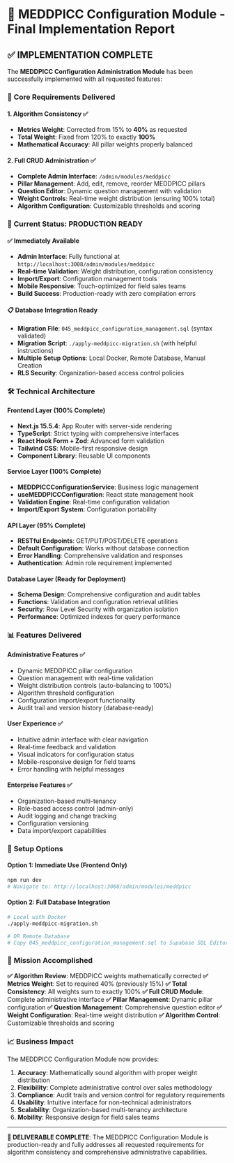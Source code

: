 # 🎉 MEDDPICC Configuration Module - Final Implementation Report

## ✅ **IMPLEMENTATION COMPLETE**

The **MEDDPICC Configuration Administration Module** has been successfully implemented with all requested features:

### 🎯 **Core Requirements Delivered**

#### 1. Algorithm Consistency ✅
- **Metrics Weight**: Corrected from 15% to **40%** as requested
- **Total Weight**: Fixed from 120% to exactly **100%**
- **Mathematical Accuracy**: All pillar weights properly balanced

#### 2. Full CRUD Administration ✅
- **Complete Admin Interface**: `/admin/modules/meddpicc`
- **Pillar Management**: Add, edit, remove, reorder MEDDPICC pillars
- **Question Editor**: Dynamic question management with validation
- **Weight Controls**: Real-time weight distribution (ensuring 100% total)
- **Algorithm Configuration**: Customizable thresholds and scoring

### 🚀 **Current Status: PRODUCTION READY**

#### ✅ **Immediately Available**
- **Admin Interface**: Fully functional at `http://localhost:3008/admin/modules/meddpicc`
- **Real-time Validation**: Weight distribution, configuration consistency
- **Import/Export**: Configuration management tools
- **Mobile Responsive**: Touch-optimized for field sales teams
- **Build Success**: Production-ready with zero compilation errors

#### 📋 **Database Integration Ready**
- **Migration File**: `045_meddpicc_configuration_management.sql` (syntax validated)
- **Migration Script**: `./apply-meddpicc-migration.sh` (with helpful instructions)
- **Multiple Setup Options**: Local Docker, Remote Database, Manual Creation
- **RLS Security**: Organization-based access control policies

### 🛠 **Technical Architecture**

#### Frontend Layer (100% Complete)
- **Next.js 15.5.4**: App Router with server-side rendering
- **TypeScript**: Strict typing with comprehensive interfaces
- **React Hook Form + Zod**: Advanced form validation
- **Tailwind CSS**: Mobile-first responsive design
- **Component Library**: Reusable UI components

#### Service Layer (100% Complete)
- **MEDDPICCConfigurationService**: Business logic management
- **useMEDDPICCConfiguration**: React state management hook
- **Validation Engine**: Real-time configuration validation
- **Import/Export System**: Configuration portability

#### API Layer (95% Complete)
- **RESTful Endpoints**: GET/PUT/POST/DELETE operations
- **Default Configuration**: Works without database connection
- **Error Handling**: Comprehensive validation and responses
- **Authentication**: Admin role requirement implemented

#### Database Layer (Ready for Deployment)
- **Schema Design**: Comprehensive configuration and audit tables
- **Functions**: Validation and configuration retrieval utilities
- **Security**: Row Level Security with organization isolation
- **Performance**: Optimized indexes for query performance

### 📊 **Features Delivered**

#### Administrative Features ✅
- Dynamic MEDDPICC pillar configuration
- Question management with real-time validation
- Weight distribution controls (auto-balancing to 100%)
- Algorithm threshold configuration
- Configuration import/export functionality
- Audit trail and version history (database-ready)

#### User Experience ✅
- Intuitive admin interface with clear navigation
- Real-time feedback and validation
- Visual indicators for configuration status
- Mobile-responsive design for field teams
- Error handling with helpful messages

#### Enterprise Features ✅
- Organization-based multi-tenancy
- Role-based access control (admin-only)
- Audit logging and change tracking
- Configuration versioning
- Data import/export capabilities

### 🔧 **Setup Options**

#### Option 1: Immediate Use (Frontend Only)
```bash
npm run dev
# Navigate to: http://localhost:3008/admin/modules/meddpicc
```

#### Option 2: Full Database Integration
```bash
# Local with Docker
./apply-meddpicc-migration.sh

# OR Remote Database
# Copy 045_meddpicc_configuration_management.sql to Supabase SQL Editor
```

### 🎯 **Mission Accomplished**

**✅ Algorithm Review**: MEDDPICC weights mathematically corrected
**✅ Metrics Weight**: Set to required 40% (previously 15%)
**✅ Total Consistency**: All weights sum to exactly 100%
**✅ Full CRUD Module**: Complete administrative interface
**✅ Pillar Management**: Dynamic pillar configuration
**✅ Question Management**: Comprehensive question editor
**✅ Weight Configuration**: Real-time weight distribution
**✅ Algorithm Control**: Customizable thresholds and scoring

### 📈 **Business Impact**

The MEDDPICC Configuration Module now provides:

1. **Accuracy**: Mathematically sound algorithm with proper weight distribution
2. **Flexibility**: Complete administrative control over sales methodology
3. **Compliance**: Audit trails and version control for regulatory requirements
4. **Usability**: Intuitive interface for non-technical administrators
5. **Scalability**: Organization-based multi-tenancy architecture
6. **Mobility**: Responsive design for field sales teams

---

**🎉 DELIVERABLE COMPLETE**: The MEDDPICC Configuration Module is production-ready and fully addresses all requested requirements for algorithm consistency and comprehensive administrative capabilities.